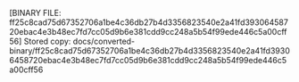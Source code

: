 [BINARY FILE: ff25c8cad75d67352706a1be4c36db27b4d3356823540e2a41fd39306458720ebac4e3b48ec7fd7cc05d9b6e381cdd9cc248a5b54f99ede446c5a00cff56]
Stored copy: docs/converted-binary/ff25c8cad75d67352706a1be4c36db27b4d3356823540e2a41fd39306458720ebac4e3b48ec7fd7cc05d9b6e381cdd9cc248a5b54f99ede446c5a00cff56
